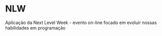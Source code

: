 # NLW
 Aplicação da Next Level Week - evento on-line focado em evoluir nossas habilidades em programação 
